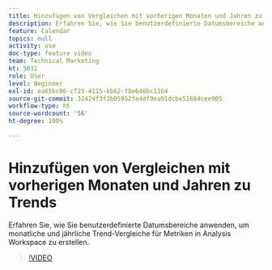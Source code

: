 ```yaml
---
title: Hinzufügen von Vergleichen mit vorherigen Monaten und Jahren zu Trends
description: Erfahren Sie, wie Sie benutzerdefinierte Datumsbereiche anwenden, um monatliche und jährliche Trend-Vergleiche für Metriken in Analysis Workspace zu erstellen.
feature: Calendar
topics: null
activity: use
doc-type: feature video
team: Technical Marketing
kt: 5031
role: User
level: Beginner
exl-id: ea65bc06-c725-4115-bb62-f8e646bc1164
source-git-commit: 32424f3f2b05952fe4df9ea91dcbe51684cee905
workflow-type: ht
source-wordcount: '56'
ht-degree: 100%

---
```


# Hinzufügen von Vergleichen mit vorherigen Monaten und Jahren zu Trends

Erfahren Sie, wie Sie benutzerdefinierte Datumsbereiche anwenden, um monatliche und jährliche Trend-Vergleiche für Metriken in Analysis Workspace zu erstellen.

>[!VIDEO](https://video.tv.adobe.com/v/33772/?quality=12)

